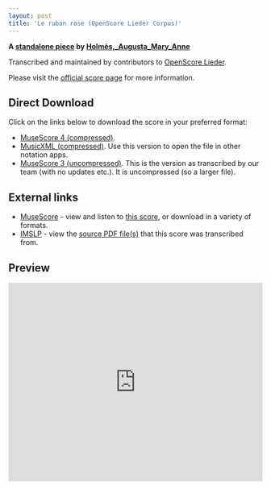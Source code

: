 ```yaml
---
layout: post
title: 'Le ruban rose (OpenScore Lieder Corpus)'
---
```


__A [standalone piece](https://fourscoreandmore.org/openscore/lieder/Holm%C3%A8s,_Augusta_Mary_Anne/_/) by [Holmès,_Augusta_Mary_Anne](https://fourscoreandmore.org/openscore/lieder/Holm%C3%A8s,_Augusta_Mary_Anne)__

Transcribed and maintained by contributors to [OpenScore Lieder].

Please visit the [official score page] for more information.

[official score page]: https://musescore.com/openscore-lieder-corpus/scores/6189719
[OpenScore Lieder]: https://musescore.com/openscore-lieder-corpus

## Direct Download

Click on the links below to download the score in your preferred format:
- [MuseScore 4 (compressed)](https://fourscoreandmore.org/openscore/lieder/Holm%C3%A8s,_Augusta_Mary_Anne/_/Le_ruban_rose.mscz).
- [MusicXML (compressed)](https://fourscoreandmore.org/openscore/lieder/Holm%C3%A8s,_Augusta_Mary_Anne/_/Le_ruban_rose.mxl). Use this version to open the file in other notation apps.
- [MuseScore 3 (uncompressed)](https://raw.githubusercontent.com/OpenScore/Lieder/refs/heads/main/scores/Holm%C3%A8s,_Augusta_Mary_Anne/_/Le_ruban_rose/lc6189719.mscx). This is the version as transcribed by our team (with no updates etc.). It is uncompressed (so a larger file).

## External links

- [MuseScore] - view and listen to [this score][MuseScore], or download in a variety of formats.
- [IMSLP] - view the [source PDF file(s)][IMSLP] that this score was transcribed from.

[MuseScore]: https://musescore.com/score/6189719
[IMSLP]: https://imslp.org/wiki/Special:ReverseLookup/588848

## Preview

<iframe width="100%" height="394" src="https://musescore.com/openscore-lieder-corpus/scores/6189719/embed" frameborder="0" allowfullscreen allow="autoplay; fullscreen"></iframe>
